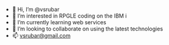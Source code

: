 - 👋 Hi, I’m @vsrubar
- 👀 I’m interested in RPGLE coding on the IBM i 
- 🌱 I’m currently learning web services
- 💞️ I’m looking to collaborate on using the latest technologies
- 📫 vsrubar@gmail.com

<!---
vsrubar/vsrubar is a ✨ special ✨ repository because its `README.md` (this file) appears on your GitHub profile.
You can click the Preview link to take a look at your changes.
--->
